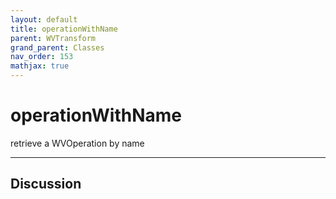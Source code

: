 ```yaml
---
layout: default
title: operationWithName
parent: WVTransform
grand_parent: Classes
nav_order: 153
mathjax: true
---
```


#  operationWithName

retrieve a WVOperation by name


---

## Discussion

  
